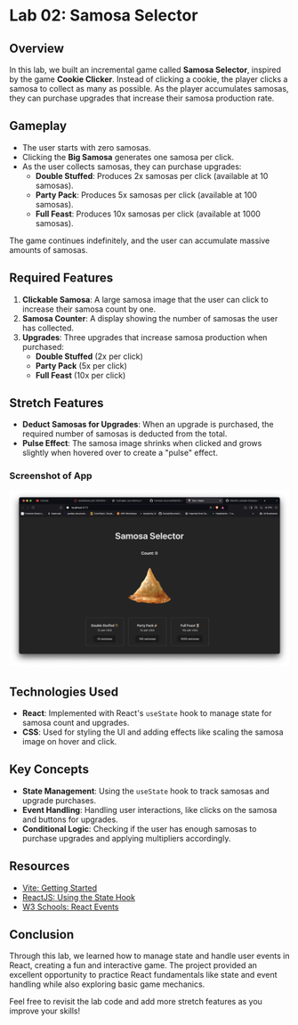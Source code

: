 # Lab 02: Samosa Selector

## Overview

In this lab, we built an incremental game called **Samosa Selector**, inspired by the game **Cookie Clicker**. Instead of clicking a cookie, the player clicks a samosa to collect as many as possible. As the player accumulates samosas, they can purchase upgrades that increase their samosa production rate.

## Gameplay

- The user starts with zero samosas.
- Clicking the **Big Samosa** generates one samosa per click.
- As the user collects samosas, they can purchase upgrades:
  - **Double Stuffed**: Produces 2x samosas per click (available at 10 samosas).
  - **Party Pack**: Produces 5x samosas per click (available at 100 samosas).
  - **Full Feast**: Produces 10x samosas per click (available at 1000 samosas).

The game continues indefinitely, and the user can accumulate massive amounts of samosas.

## Required Features

1. **Clickable Samosa**: A large samosa image that the user can click to increase their samosa count by one.
2. **Samosa Counter**: A display showing the number of samosas the user has collected.
3. **Upgrades**: Three upgrades that increase samosa production when purchased:
   - **Double Stuffed** (2x per click)
   - **Party Pack** (5x per click)
   - **Full Feast** (10x per click)

## Stretch Features

- **Deduct Samosas for Upgrades**: When an upgrade is purchased, the required number of samosas is deducted from the total.
- **Pulse Effect**: The samosa image shrinks when clicked and grows slightly when hovered over to create a "pulse" effect.

### Screenshot of App

![Main View](./assets/Screenshot1.png)

## Technologies Used

- **React**: Implemented with React's `useState` hook to manage state for samosa count and upgrades.
- **CSS**: Used for styling the UI and adding effects like scaling the samosa image on hover and click.

## Key Concepts

- **State Management**: Using the `useState` hook to track samosas and upgrade purchases.
- **Event Handling**: Handling user interactions, like clicks on the samosa and buttons for upgrades.
- **Conditional Logic**: Checking if the user has enough samosas to purchase upgrades and applying multipliers accordingly.

## Resources

- [Vite: Getting Started](https://vitejs.dev/guide/)
- [ReactJS: Using the State Hook](https://reactjs.org/docs/hooks-state.html)
- [W3 Schools: React Events](https://www.w3schools.com/react/react_events.asp)

## Conclusion

Through this lab, we learned how to manage state and handle user events in React, creating a fun and interactive game. The project provided an excellent opportunity to practice React fundamentals like state and event handling while also exploring basic game mechanics.

Feel free to revisit the lab code and add more stretch features as you improve your skills!
